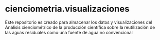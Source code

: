 # cienciometria.visualizaciones
Este repositorio es creado para almacenar los datos y visualizaciones del Análisis cienciométrico de la producción científica sobre la reutilización de las aguas residuales como una fuente de agua no convencional

